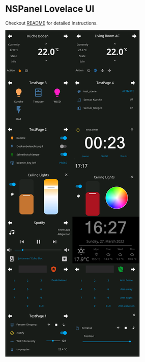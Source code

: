 # NSPanel Lovelace UI

Checkout [README](https://github.com/joBr99/nspanel-lovelace-ui/blob/main/README.md) for detailed Instructions.

![screens](docs/img/screens.png)